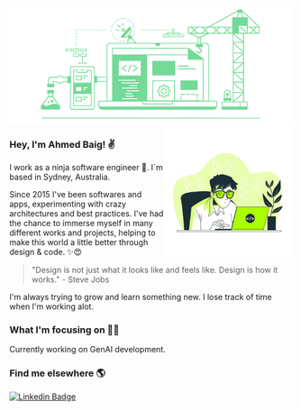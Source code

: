 ![banner](https://github.com/ahmedbaig/ahmedbaig/blob/master/assets/banner.png)
<img align='right' src="https://github.com/ahmedbaig/ahmedbaig/blob/master/assets/coder.jpg" width="230">
### Hey, I'm Ahmed Baig! ✌

I work as a ninja software engineer 💪. I´m based in Sydney, Australia.

Since 2015 I've been softwares and apps, experimenting with crazy architectures and best practices. I've had the chance to immerse myself in many different works and projects, helping to make this world a little better through design & code. ✨😍

> "Design is not just what it looks like and feels like. Design is how it works." - Steve Jobs

I'm always trying to grow and learn something new. I lose track of time when I'm working alot.

### What I'm focusing on 👨‍💻

Currently working on GenAI development.<br />

### Find me elsewhere 🌎


[![Linkedin Badge](https://img.shields.io/badge/-LinkedIn-blue?style=flat-square&logo=Linkedin&logoColor=white&link=https://www.linkedin.com/in/ahmedbaig1/)](https://www.linkedin.com/in/muAhmedBaig/) 

<div>
    <img src="//t.flnwdgt.com/1px.gif?username=ahmedbaig97&amp;en=externalHireme&amp;method=img&amp;label=hiremeEmailImpression&amp;ip=202.47.36.32&amp;type=emailSignature" alt="" style="float:left;">
</div>
